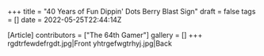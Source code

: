 +++
title = "40 Years of Fun Dippin' Dots Berry Blast Sign"
draft = false
tags = []
date = 2022-05-25T22:44:14Z

[Article]
contributors = ["The 64th Gamer"]
gallery = []
+++
<gallery>
rgdtrfewdefrgdt.jpg|Front
yhtrgefwgtrhyj.jpg|Back
</gallery>